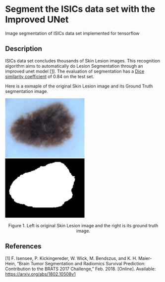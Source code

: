 # Segment the ISICs data set with the Improved UNet
Image segmentation of ISICs data set implemented for tensorflow

## Description

ISICs data set concludes thousands of Skin Lesion images. This recognition algorithm aims to automatically do Lesion Segmentation through an improved unet model [[1]](#References). The evaluation of segmentation has a [Dice similarity coefficient](https://en.wikipedia.org/wiki/Sørensen–Dice_coefficient) of 0.84 on the test set. 

Here is a exmaple of the original Skin Lesion image and its Ground Truth segmentation image.

​                                 <img src="images/ISIC_0000000.jpg" alt="ISIC_0000000" style="zoom:50%;" />                                    <img src="images/ISIC_0000000_segmentation.png" alt="ISIC_0000000_segmentation" style="zoom:50%;" />  

<center>
  Figure 1. Left is original Skin Lesion image and the right is its ground truth image.
</center>



















## References

[1] F. Isensee, P. Kickingereder, W. Wick, M. Bendszus, and K. H. Maier-Hein, “Brain Tumor Segmentation and Radiomics Survival Prediction: Contribution to the BRATS 2017 Challenge,” Feb. 2018. [Online]. Available: https://arxiv.org/abs/1802.10508v1

